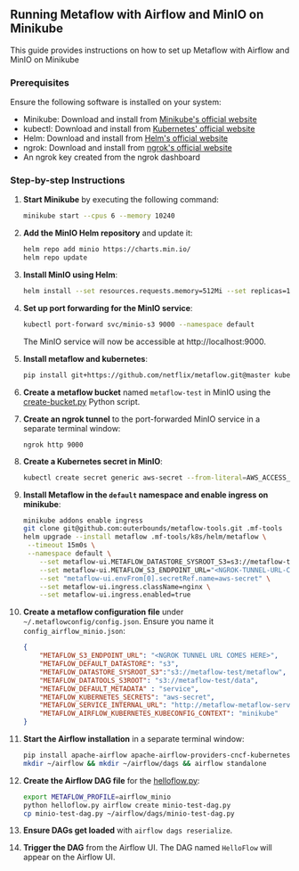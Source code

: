 ## Running Metaflow with Airflow and MinIO on Minikube

This guide provides instructions on how to set up Metaflow with Airflow and MinIO on Minikube

### Prerequisites

Ensure the following software is installed on your system:

- Minikube: Download and install from [Minikube's official website](https://minikube.sigs.k8s.io/docs/start/)
- kubectl: Download and install from [Kubernetes' official website](https://kubernetes.io/docs/tasks/tools/)
- Helm: Download and install from [Helm's official website](https://helm.sh/docs/intro/install/)
- ngrok: Download and install from [ngrok's official website](https://ngrok.com/downloads)
- An ngrok key created from the ngrok dashboard

### Step-by-step Instructions

1. **Start Minikube** by executing the following command:

   ```bash
   minikube start --cpus 6 --memory 10240
   ```

2. **Add the MinIO Helm repository** and update it:

   ```bash
   helm repo add minio https://charts.min.io/
   helm repo update
   ```

3. **Install MinIO using Helm**:

   ```bash
   helm install --set resources.requests.memory=512Mi --set replicas=1 --set persistence.enabled=false --set mode=standalone --set rootUser=rootuser,rootPassword=rootpass123 minio-s3 minio/minio
   ```

4. **Set up port forwarding for the MinIO service**:

   ```bash
   kubectl port-forward svc/minio-s3 9000 --namespace default
   ```

   The MinIO service will now be accessible at http://localhost:9000.

5. **Install metaflow and kubernetes**:

   ```bash
   pip install git+https://github.com/netflix/metaflow.git@master kubernetes
   ```

6. **Create a metaflow bucket** named `metaflow-test` in MinIO using the [create-bucket.py](./create-bucket.py) Python script.

7. **Create an ngrok tunnel** to the port-forwarded MinIO service in a separate terminal window:

   ```
   ngrok http 9000
   ```

8. **Create a Kubernetes secret in MinIO**:

   ```sh
   kubectl create secret generic aws-secret --from-literal=AWS_ACCESS_KEY_ID=rootuser --from-literal=AWS_SECRET_ACCESS_KEY=rootpass123
   ```

9. **Install Metaflow in the `default` namespace and enable ingress on minikube**:

   ```sh
   minikube addons enable ingress
   git clone git@github.com:outerbounds/metaflow-tools.git .mf-tools
   helm upgrade --install metaflow .mf-tools/k8s/helm/metaflow \
   	--timeout 15m0s \
   	--namespace default \
       --set metaflow-ui.METAFLOW_DATASTORE_SYSROOT_S3=s3://metaflow-test/metaflow \
       --set metaflow-ui.METAFLOW_S3_ENDPOINT_URL="<NGROK-TUNNEL-URL-COMES-HERE>" \
       --set "metaflow-ui.envFrom[0].secretRef.name=aws-secret" \
       --set metaflow-ui.ingress.className=nginx \
       --set metaflow-ui.ingress.enabled=true
   ```

10. **Create a metaflow configuration file** under `~/.metaflowconfig/config.json`. Ensure you name it `config_airflow_minio.json`:
    ```json
    {
        "METAFLOW_S3_ENDPOINT_URL": "<NGROK TUNNEL URL COMES HERE>",
        "METAFLOW_DEFAULT_DATASTORE": "s3",
        "METAFLOW_DATASTORE_SYSROOT_S3":"s3://metaflow-test/metaflow",
        "METAFLOW_DATATOOLS_S3ROOT": "s3://metaflow-test/data",
        "METAFLOW_DEFAULT_METADATA" : "service",
        "METAFLOW_KUBERNETES_SECRETS": "aws-secret",
        "METAFLOW_SERVICE_INTERNAL_URL": "http://metaflow-metaflow-service.default.svc.cluster.local:8080",
        "METAFLOW_AIRFLOW_KUBERNETES_KUBECONFIG_CONTEXT": "minikube"
    }
    ```

11. **Start the Airflow installation** in a separate terminal window:

    ```sh
    pip install apache-airflow apache-airflow-providers-cncf-kubernetes
    mkdir ~/airflow && mkdir ~/airflow/dags && airflow standalone
    ```

12. **Create the Airflow DAG file** for the [helloflow.py](./helloflow.py):

    ```sh 
    export METAFLOW_PROFILE=airflow_minio
    python helloflow.py airflow create minio-test-dag.py
    cp minio-test-dag.py ~/airflow/dags/minio-test-dag.py
    ```

13. **Ensure DAGs get loaded** with `airflow dags reserialize`.

14. **Trigger the DAG** from the Airflow UI. The DAG named `HelloFlow` will appear on the Airflow UI.
